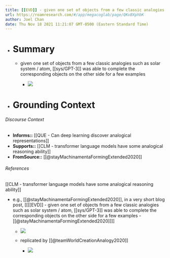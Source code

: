 ```yaml
---
title: [[EVD]] - given one set of objects from a few classic analogies such as solar system / atom, [[sys/GPT-3]] was able to complete the corresponding objects on the other side for a few examples - [[@stayMachinamentaFormingExtended2020]]
url: https://roamresearch.com/#/app/megacoglab/page/QKvBXphbK
author: Joel Chan
date: Thu Nov 18 2021 11:21:07 GMT-0500 (Eastern Standard Time)
---
```


- # Summary

    - given one set of objects from a few classic analogies such as solar system / atom, [[sys/GPT-3]] was able to complete the corresponding objects on the other side for a few examples

        - ![](https://firebasestorage.googleapis.com/v0/b/firescript-577a2.appspot.com/o/imgs%2Fapp%2Fmegacoglab%2F4K_oQI--WG.png?alt=media&token=5032fb33-230f-4984-a8a2-5893bef8ed58)
- # Grounding Context

###### Discourse Context

- **Informs::** [[QUE - Can deep learning discover analogical representations]]
- **Supports::** [[CLM - transformer language models have some analogical reasoning ability]]
- **FromSource::** [[@stayMachinamentaFormingExtended2020]]

###### References

[[CLM - transformer language models have some analogical reasoning ability]]

- e.g., [[@stayMachinamentaFormingExtended2020]], in a very short blog post, [[[[EVD]] - given one set of objects from a few classic analogies such as solar system / atom, [[sys/GPT-3]] was able to complete the corresponding objects on the other side for a few examples - [[@stayMachinamentaFormingExtended2020]]]]

    - ![](https://firebasestorage.googleapis.com/v0/b/firescript-577a2.appspot.com/o/imgs%2Fapp%2Fmegacoglab%2F4K_oQI--WG.png?alt=media&token=5032fb33-230f-4984-a8a2-5893bef8ed58)

    - replicated by [[@teamWorldCreationAnalogy2020]]

        - ![](https://firebasestorage.googleapis.com/v0/b/firescript-577a2.appspot.com/o/imgs%2Fapp%2Fmegacoglab%2FFteLleqIY3.png?alt=media&token=9b0fad37-cdc8-4119-be2c-2f45509c4b5d)
